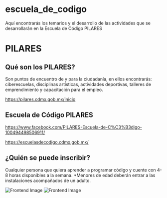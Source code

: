 # escuela_de_codigo
Aquí encontrarás los temarios y el desarrollo de las actividades que se desarrollarán en la Escuela de Código PILARES


# PILARES
## Qué son los PILARES?
Son puntos de encuentro de y
para la ciudadanía, en ellos encontrarás:
ciberescuelas, disciplinas artísticas, actividades deportivas, talleres de emprendimiento y capacitación para el empleo.

https://pilares.cdmx.gob.mx/inicio

## Escuela de Código PILARES
https://www.facebook.com/PILARES-Escuela-de-C%C3%B3digo-100494498506911/

https://escuelasdecodigo.cdmx.gob.mx/

## ¿Quién se puede inscribir?
Cualquier persona que quiera aprender a programar código y cuente con 4-8 horas disponibles a la semana.
*Menores de edad deberán entrar a las instalaciones acompañados de un adulto.

![Frontend Image](./images/trip.jpg)
![Frontend Image](./images/trip1.jpg)
































